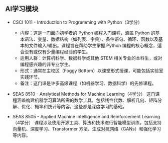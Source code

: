 ## AI学习模块
- CSCI 1011 - Introduction to Programming with Python（3学分）  
   - 内容：这是一门面向初学者的 Python 编程入门课程，涵盖 Python 的基本语法、变量、数据结构（如列表、字典）、条件语句、循环、函数以及基本的文件输入/输出。课程旨在帮助学生掌握 Python 编程的核心概念，适合没有或仅有少量编程经验的学生。  
   - 适用人群：计算机科学、数据科学或其他 STEM 相关专业的本科生，或对编程感兴趣的非专业学生。  
   - 形式：通常在主校区（Foggy Bottom）以课堂形式授课，可能包括实验室实践环节。  
   - 备注：这门课是许多高级课程（如机器学习、数据科学）的先修课程。
  
- SEAS 8510 - Analytical Methods for Machine Learning（4学分）
这门课程涵盖构建机器学习算法所需的数学工具，包括线性代数、解析几何、矩阵分解、优化、概率和统计等内容，这些都是深度学习的基础。
   
- SEAS 8505 - Applied Machine Intelligence and Reinforcement Learning（4学分）
课程涉及使用开源工具、算法和技术进行智能模型训练，包括支持向量机、深度学习、Transformer 方法、生成对抗网络（GANs）和强化学习等内容。
